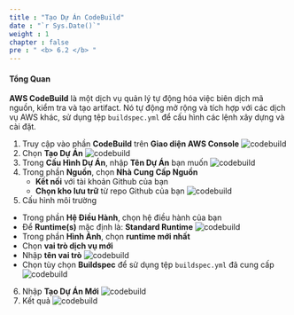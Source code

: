 ```yaml
---
title : "Tạo Dự Án CodeBuild"
date : "`r Sys.Date()`"
weight : 1
chapter : false
pre : " <b> 6.2 </b> "
---
```


#### Tổng Quan
**AWS CodeBuild** là một dịch vụ quản lý tự động hóa việc biên dịch mã nguồn, kiểm tra và tạo artifact. Nó tự động mở rộng và tích hợp với các dịch vụ AWS khác, sử dụng tệp ```buildspec.yml``` để cấu hình các lệnh xây dựng và cài đặt.

1. Truy cập vào phần **CodeBuild** trên **Giao diện AWS Console**
![codebuild](/images/5-creating-codebuild-project/2.%20create-codebuild-project/(1)%20code-build.jpg?width=60pc)
2. Chọn **Tạo Dự Án**
![codebuild](/images/5-creating-codebuild-project/2.%20create-codebuild-project/(2)-create-new.jpg?width=60pc)
3. Trong **Cấu Hình Dự Án**, nhập **Tên Dự Án** bạn muốn
![codebuild](/images/5-creating-codebuild-project/2.%20create-codebuild-project/(3)-name-prj.jpg?width=60pc)
4. Trong phần **Nguồn**, chọn **Nhà Cung Cấp Nguồn**
   + **Kết nối** với tài khoản Github của bạn
   + **Chọn kho lưu trữ** từ repo Github của bạn
![codebuild](/images/5-creating-codebuild-project/2.%20create-codebuild-project/(4)-source%20.jpg?width=60pc)
5. Cấu hình môi trường
  + Trong phần **Hệ Điều Hành**, chọn hệ điều hành của bạn 
  + Để **Runtime(s)** mặc định là: **Standard Runtime**
  ![codebuild](/images/5-creating-codebuild-project/3.%20config-enviroment/(1)-config-env.jpg?width=60pc)
  + Trong phần **Hình Ảnh**, chọn **runtime mới nhất**
  + Chọn **vai trò dịch vụ mới**
  + Nhập **tên vai trò**
![codebuild](/images/5-creating-codebuild-project/3.%20config-enviroment/(2)-config-env.jpg?width=60pc)
   + Chọn tùy chọn **Buildspec** để sử dụng tệp ```buildspec.yml``` đã cung cấp
![codebuild](/images/5-creating-codebuild-project/3.%20config-enviroment/(3)-build-spec.jpg?width=60pc)
6. Nhập **Tạo Dự Án Mới**
![codebuild](/images/5-creating-codebuild-project/4%20result/(1)-create-build-prj.jpg?width=60pc)
7. Kết quả
![codebuild](/images/5-creating-codebuild-project/4%20result/(2)-successfully-create.jpg?width=60pc)
